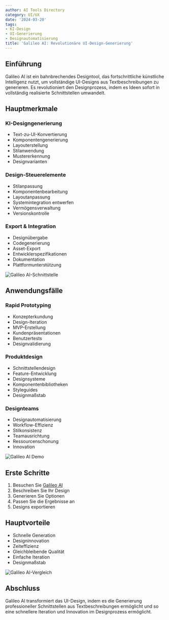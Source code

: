 ```yaml
---
author: AI Tools Directory
category: UI/UX
date: '2024-03-20'
tags:
- KI-Design
- UI-Generierung
- Designautomatisierung
title: 'Galileo AI: Revolutionäre UI-Design-Generierung'
---
```


## Einführung

Galileo AI ist ein bahnbrechendes Designtool, das fortschrittliche künstliche Intelligenz nutzt, um vollständige UI-Designs aus Textbeschreibungen zu generieren. Es revolutioniert den Designprozess, indem es Ideen sofort in vollständig realisierte Schnittstellen umwandelt.

## Hauptmerkmale

### KI-Designgenerierung
- Text-zu-UI-Konvertierung
- Komponentengenerierung
- Layouterstellung
- Stilanwendung
- Mustererkennung
- Designvarianten

### Design-Steuerelemente
- Stilanpassung
- Komponentenbearbeitung
- Layoutanpassung
- Systemintegration entwerfen
- Vermögensverwaltung
- Versionskontrolle

### Export & Integration
- Designübergabe
- Codegenerierung
- Asset-Export
- Entwicklerspezifikationen
- Dokumentation
- Plattformunterstützung

![Galileo AI-Schnittstelle](/imgs/galileoai/interface.jpg)

## Anwendungsfälle

### Rapid Prototyping
- Konzepterkundung
- Design-Iteration
- MVP-Erstellung
- Kundenpräsentationen
- Benutzertests
- Designvalidierung

### Produktdesign
- Schnittstellendesign
- Feature-Entwicklung
- Designsysteme
- Komponentenbibliotheken
- Styleguides
- Designmaßstab

### Designteams
- Designautomatisierung
- Workflow-Effizienz
- Stilkonsistenz
- Teamausrichtung
- Ressourcenschonung
- Innovation

![Galileo AI Demo](/imgs/galileoai/demo.jpg)

## Erste Schritte

1. Besuchen Sie [Galileo AI](https://galileo-ai.com)
2. Beschreiben Sie Ihr Design
3. Generieren Sie Optionen
4. Passen Sie die Ergebnisse an
5. Designs exportieren

## Hauptvorteile

- Schnelle Generation
- Designinnovation
- Zeiteffizienz
- Gleichbleibende Qualität
- Einfache Iteration
- Designmaßstab

![Galileo AI-Vergleich](/imgs/galileoai/comparison.jpg)

## Abschluss

Galileo AI transformiert das UI-Design, indem es die Generierung professioneller Schnittstellen aus Textbeschreibungen ermöglicht und so eine schnellere Iteration und Innovation im Designprozess ermöglicht.
